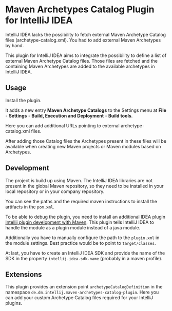 Maven Archetypes Catalog Plugin for IntelliJ IDEA
=================================================

IntelliJ IDEA lacks the possibility to fetch external Maven Archetype
Catalog files (archetype-catalog.xml). You had to add external Maven
Archetypes by hand.

This plugin for IntelliJ IDEA aims to integrate the possibility to define
a list of external Maven Archetype Catalog files. Those files are
fetched and the containing Maven Archetypes are added to the available
archetypes in IntelliJ IDEA.

Usage
-----

Install the plugin.

It adds a new entry **Maven Archetype Catalogs** to the Settings menu at
**File** - **Settings** - **Build, Execution and Deployment** - **Build tools**.

Here you can add additional URLs pointing to external archetype-catalog.xml files.

After adding those Catalog files the Archetypes present in these files will be available
when creating new Maven projects or Maven modules based on Archetypes.
 

Development
-----------

The project is build up using Maven. The IntelliJ IDEA libraries are not present in the global
Maven repository, so they need to be installed in your local repository or in your company repository.

You can see the paths and the required maven instructions to install the artifacts in the `pom.xml`.

To be able to debug the plugin, you need to install an additional IDEA plugin [Intellij plugin development with Maven](https://plugins.jetbrains.com/plugin/7127?pr=).
This plugin tells IntelliJ IDEA to handle the module as a plugin module instead of a java module.

Additionally you have to manually configure the path to the `plugin.xml` in the module settings. Best
practice would be to point to `target/classes`.

At last, you have to create an IntelliJ IDEA SDK and provide the name of the SDK in the property
`intellij.idea.sdk.name` (probably in a maven profile).


Extensions
----------

This plugin provides an extension point `archetypeCatalogDefinition` in the namespace `de.dm.intellij.maven-archetypes-catalog-plugin`.
Here you can add your custom Archetype Catalog files required for your IntelliJ plugins.
